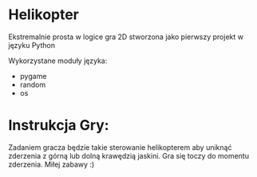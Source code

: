 # Helikopter
Ekstremalnie prosta w logice gra 2D stworzona jako pierwszy projekt w języku Python

Wykorzystane moduły języka:
- pygame
- random
- os

# Instrukcja Gry:

Zadaniem gracza będzie takie sterowanie helikopterem aby uniknąć zderzenia z górną lub dolną krawędzią jaskini.
Gra się toczy do momentu zderzenia. Miłej zabawy :)
